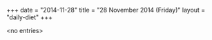 +++
date = "2014-11-28"
title = "28 November 2014 (Friday)"
layout = "daily-diet"
+++


\<no entries\>

